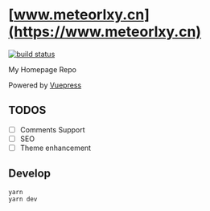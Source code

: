 # [www.meteorlxy.cn](https://www.meteorlxy.cn)

[![build status](https://travis-ci.org/meteorlxy/meteorlxy.github.io.svg?branch=src)](https://travis-ci.org/meteorlxy/meteorlxy.github.io)

My Homepage Repo

Powered by [Vuepress](https://vuepress.vuejs.org/)

## TODOS

- [ ] Comments Support
- [ ] SEO
- [ ] Theme enhancement

## Develop

```
yarn
yarn dev
```
